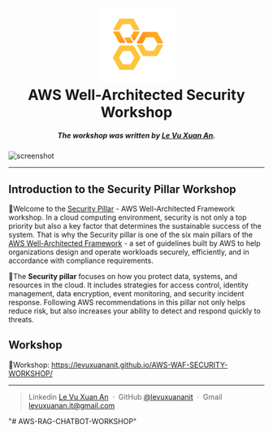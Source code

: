 <h1 align="center">
  <br>
  <a href="https://docs.aws.amazon.com/wellarchitected/latest/framework/welcome.html"><img src="static/images/avatar-waf.png" alt="Markdownify" width="150"></a>
  <br>
  AWS Well-Architected Security Workshop

  <br>
</h1>

<H5 align="center">The workshop was written by <a href="https://www.linkedin.com/in/levuxuanan/" target="_blank">Le Vu Xuan An</a>.</H5>

![screenshot](static/images/aws-fcj-vietnam.png)

---

## Introduction to the Security Pillar Workshop

🔻Welcome to the [Security Pillar](https://docs.aws.amazon.com/wellarchitected/latest/security-pillar/welcome.html) - AWS Well-Architected Framework workshop.
In a cloud computing environment, security is not only a top priority but also a key factor that determines the sustainable success of the system. That is why the Security pillar is one of the six main pillars of the [AWS Well-Architected Framework](https://docs.aws.amazon.com/wellarchitected/latest/framework/welcome.html) - a set of guidelines built by AWS to help organizations design and operate workloads securely, efficiently, and in accordance with compliance requirements.

🔻The **Security pillar** focuses on how you protect data, systems, and resources in the cloud. It includes strategies for access control, identity management, data encryption, event monitoring, and security incident response. Following AWS recommendations in this pillar not only helps reduce risk, but also increases your ability to detect and respond quickly to threats.

## Workshop
🔻Workshop: https://levuxuananit.github.io/AWS-WAF-SECURITY-WORKSHOP/

---

> Linkedin [Le Vu Xuan An](https://www.linkedin.com/in/levuxuanan/) &nbsp;&middot;&nbsp;
> GitHub [@levuxuananit](https://github.com/levuxuananit) &nbsp;&middot;&nbsp;
> Gmail [levuxuanan.it@gmail.com](https://www.linkedin.com/in/levuxuanan/)

"# AWS-RAG-CHATBOT-WORKSHOP" 

